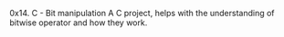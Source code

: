 0x14. C - Bit manipulation
A C project, helps with the understanding of bitwise operator and how they work.

